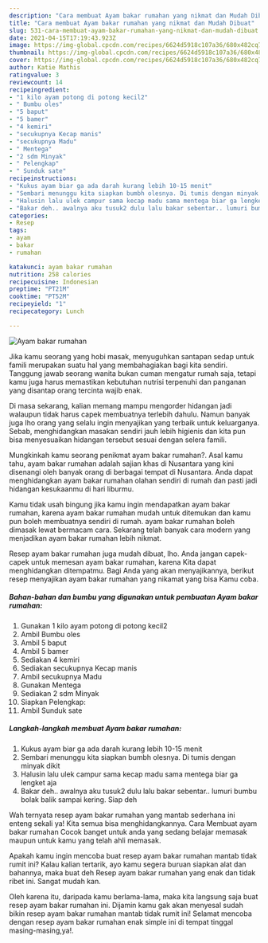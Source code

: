 ```yaml
---
description: "Cara membuat Ayam bakar rumahan yang nikmat dan Mudah Dibuat"
title: "Cara membuat Ayam bakar rumahan yang nikmat dan Mudah Dibuat"
slug: 531-cara-membuat-ayam-bakar-rumahan-yang-nikmat-dan-mudah-dibuat
date: 2021-04-15T17:19:43.923Z
image: https://img-global.cpcdn.com/recipes/6624d5918c107a36/680x482cq70/ayam-bakar-rumahan-foto-resep-utama.jpg
thumbnail: https://img-global.cpcdn.com/recipes/6624d5918c107a36/680x482cq70/ayam-bakar-rumahan-foto-resep-utama.jpg
cover: https://img-global.cpcdn.com/recipes/6624d5918c107a36/680x482cq70/ayam-bakar-rumahan-foto-resep-utama.jpg
author: Katie Mathis
ratingvalue: 3
reviewcount: 14
recipeingredient:
- "1 kilo ayam potong di potong kecil2"
- " Bumbu oles"
- "5 baput"
- "5 bamer"
- "4 kemiri"
- "secukupnya Kecap manis"
- "secukupnya Madu"
- " Mentega"
- "2 sdm Minyak"
- " Pelengkap"
- " Sunduk sate"
recipeinstructions:
- "Kukus ayam biar ga ada darah kurang lebih 10-15 menit"
- "Sembari menunggu kita siapkan bumbh olesnya. Di tumis dengan minyak dikit"
- "Halusin lalu ulek campur sama kecap madu sama mentega biar ga lengket aja"
- "Bakar deh.. awalnya aku tusuk2 dulu lalu bakar sebentar.. lumuri bumbu bolak balik sampai kering. Siap deh"
categories:
- Resep
tags:
- ayam
- bakar
- rumahan

katakunci: ayam bakar rumahan 
nutrition: 258 calories
recipecuisine: Indonesian
preptime: "PT21M"
cooktime: "PT52M"
recipeyield: "1"
recipecategory: Lunch

---
```



![Ayam bakar rumahan](https://img-global.cpcdn.com/recipes/6624d5918c107a36/680x482cq70/ayam-bakar-rumahan-foto-resep-utama.jpg)

Jika kamu seorang yang hobi masak, menyuguhkan santapan sedap untuk famili merupakan suatu hal yang membahagiakan bagi kita sendiri. Tanggung jawab seorang  wanita bukan cuman mengatur rumah saja, tetapi kamu juga harus memastikan kebutuhan nutrisi terpenuhi dan panganan yang disantap orang tercinta wajib enak.

Di masa  sekarang, kalian memang mampu mengorder hidangan jadi walaupun tidak harus capek membuatnya terlebih dahulu. Namun banyak juga lho orang yang selalu ingin menyajikan yang terbaik untuk keluarganya. Sebab, menghidangkan masakan sendiri jauh lebih higienis dan kita pun bisa menyesuaikan hidangan tersebut sesuai dengan selera famili. 



Mungkinkah kamu seorang penikmat ayam bakar rumahan?. Asal kamu tahu, ayam bakar rumahan adalah sajian khas di Nusantara yang kini disenangi oleh banyak orang di berbagai tempat di Nusantara. Anda dapat menghidangkan ayam bakar rumahan olahan sendiri di rumah dan pasti jadi hidangan kesukaanmu di hari liburmu.

Kamu tidak usah bingung jika kamu ingin mendapatkan ayam bakar rumahan, karena ayam bakar rumahan mudah untuk ditemukan dan kamu pun boleh membuatnya sendiri di rumah. ayam bakar rumahan boleh dimasak lewat bermacam cara. Sekarang telah banyak cara modern yang menjadikan ayam bakar rumahan lebih nikmat.

Resep ayam bakar rumahan juga mudah dibuat, lho. Anda jangan capek-capek untuk memesan ayam bakar rumahan, karena Kita dapat menghidangkan ditempatmu. Bagi Anda yang akan menyajikannya, berikut resep menyajikan ayam bakar rumahan yang nikamat yang bisa Kamu coba.

<!--inarticleads1-->

##### Bahan-bahan dan bumbu yang digunakan untuk pembuatan Ayam bakar rumahan:

1. Gunakan 1 kilo ayam potong di potong kecil2
1. Ambil  Bumbu oles
1. Ambil 5 baput
1. Ambil 5 bamer
1. Sediakan 4 kemiri
1. Sediakan secukupnya Kecap manis
1. Ambil secukupnya Madu
1. Gunakan  Mentega
1. Sediakan 2 sdm Minyak
1. Siapkan  Pelengkap:
1. Ambil  Sunduk sate




<!--inarticleads2-->

##### Langkah-langkah membuat Ayam bakar rumahan:

1. Kukus ayam biar ga ada darah kurang lebih 10-15 menit
1. Sembari menunggu kita siapkan bumbh olesnya. Di tumis dengan minyak dikit
1. Halusin lalu ulek campur sama kecap madu sama mentega biar ga lengket aja
1. Bakar deh.. awalnya aku tusuk2 dulu lalu bakar sebentar.. lumuri bumbu bolak balik sampai kering. Siap deh




Wah ternyata resep ayam bakar rumahan yang mantab sederhana ini enteng sekali ya! Kita semua bisa menghidangkannya. Cara Membuat ayam bakar rumahan Cocok banget untuk anda yang sedang belajar memasak maupun untuk kamu yang telah ahli memasak.

Apakah kamu ingin mencoba buat resep ayam bakar rumahan mantab tidak rumit ini? Kalau kalian tertarik, ayo kamu segera buruan siapkan alat dan bahannya, maka buat deh Resep ayam bakar rumahan yang enak dan tidak ribet ini. Sangat mudah kan. 

Oleh karena itu, daripada kamu berlama-lama, maka kita langsung saja buat resep ayam bakar rumahan ini. Dijamin kamu gak akan menyesal sudah bikin resep ayam bakar rumahan mantab tidak rumit ini! Selamat mencoba dengan resep ayam bakar rumahan enak simple ini di tempat tinggal masing-masing,ya!.

